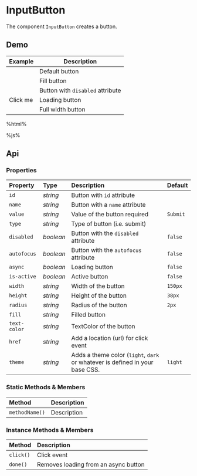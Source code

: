 # InputButton

The component `InputButton` creates a button.

## Demo

<table class="example">
  <thead>
    <tr>
      <th>Example</th>
      <th>Description</th>
    </tr>
  </thead>
  <tbody>
    <tr>
      <td><input-button></input-button></td>
      <td>
        <span id="button-example-tooltip-1">Default button</span>
      </td>
    </tr>
    <tr>
      <td><input-button fill="var(--accent)" text-color="white"></input-button></td>
      <td>
        <span id="button-example-tooltip-2">Fill button</span>
      </td>
    </tr>
    <tr>
      <td><input-button disabled="true"></input-button></td>
      <td>
        <span id="button-example-tooltip-3">Button with <code>disabled</code> attribute</span>
      </td>
    </tr>
    <tr>
      <td>
        <input-button
          async="true"
          id="loading-button-example"
          value="click-me">Click me
        </input-button>
      </td>
      <td>
        <span id="button-example-tooltip-4">Loading button</span>
      </td>
    </tr>
    <tr>
      <td><input-button width="100%"></input-button></td>
      <td>
        <span id="button-example-tooltip-5">Full width button</span>
      </td>
    </tr>
  </tbody>
</table>

%html%

%js%

## Api

### Properties

| Property | Type | Description | Default |
| :--- | :--- | :--- | :--- |
| `id` | *string* | Button with `id` attribute | |
| `name` | *string* | Button with a `name` attribute | |
| `value` | *string* | Value of the button <span class="req">required</span> | `Submit` |
| `type` | *string* | Type of button (i.e. submit) | |
| `disabled` | *boolean* | Button with the `disabled` attribute | `false` |
| `autofocus` | *boolean* | Button with the `autofocus` attribute | `false` |
| `async` | *boolean* | Loading button | `false` |
| `is-active` | *boolean* | Active button | `false` |
| `width` | *string* | Width of the button | `150px` |
| `height` | *string* | Height of the button | `38px` |
| `radius` | *string* | Radius of the button | `2px` |
| `fill` | *string* | Filled button |  |
| `text-color` | *string* | TextColor of the button |  |
| `href` | *string* | Add a location (url) for click event | |
| `theme` | *string* | Adds a theme color (`light`, `dark` or whatever is defined in your base CSS. | `light` |

### Static Methods & Members

| Method | Description |
| :--- | :--- |
| `methodName()` | Description |

### Instance Methods & Members

| Method | Description |
| :--- | :--- |
| `click()` | Click event |
| `done()` | Removes loading from an async button |
